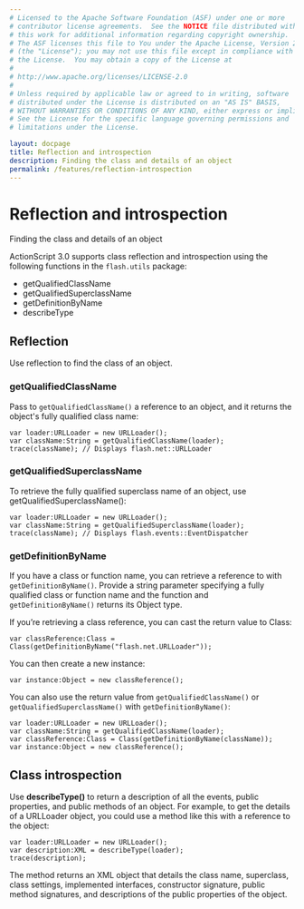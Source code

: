 ```yaml
---
# Licensed to the Apache Software Foundation (ASF) under one or more
# contributor license agreements.  See the NOTICE file distributed with
# this work for additional information regarding copyright ownership.
# The ASF licenses this file to You under the Apache License, Version 2.0
# (the "License"); you may not use this file except in compliance with
# the License.  You may obtain a copy of the License at
# 
# http://www.apache.org/licenses/LICENSE-2.0
# 
# Unless required by applicable law or agreed to in writing, software
# distributed under the License is distributed on an "AS IS" BASIS,
# WITHOUT WARRANTIES OR CONDITIONS OF ANY KIND, either express or implied.
# See the License for the specific language governing permissions and
# limitations under the License.

layout: docpage
title: Reflection and introspection
description: Finding the class and details of an object
permalink: /features/reflection-introspection
---
```

# Reflection and introspection

Finding the class and details of an object

ActionScript 3.0 supports class reflection and introspection using the following functions in the `flash.utils` package:

- getQualifiedClassName
- getQualifiedSuperclassName
- getDefinitionByName
- describeType

## Reflection

Use reflection to find the class of an object.

### getQualifiedClassName
Pass to `getQualifiedClassName()` a reference to an object, and it returns the object's fully qualified class name:

```
var loader:URLLoader = new URLLoader();
var className:String = getQualifiedClassName(loader);
trace(className); // Displays flash.net::URLLoader
```

### getQualifiedSuperclassName
To retrieve the fully qualified superclass name of an object, use getQualifiedSuperclassName():

```
var loader:URLLoader = new URLLoader();
var className:String = getQualifiedSuperclassName(loader);
trace(className); // Displays flash.events::EventDispatcher
```

### getDefinitionByName

If you have a class or function name, you can retrieve a reference to with `getDefinitionByName()`. Provide a string parameter specifying a fully qualified class or function name and the function and `getDefinitionByName()` returns its Object type.

If you’re retrieving a class reference, you can cast the return value to Class:

```
var classReference:Class = Class(getDefinitionByName("flash.net.URLLoader"));
```

You can then create a new instance:

```
var instance:Object = new classReference();
```

You can also use the return value from `getQualifiedClassName()` or `getQualifiedSuperclassName()` with `getDefinitionByName()`:

```
var loader:URLLoader = new URLLoader();
var className:String = getQualifiedClassName(loader);
var classReference:Class = Class(getDefinitionByName(className));
var instance:Object = new classReference();
```


## Class introspection

Use **describeType()** to return a description of all the events, public properties, and public methods of an object. For example, to get the details of a URLLoader object, you could use a method like this with a reference to the object:

```
var loader:URLLoader = new URLLoader();
var description:XML = describeType(loader);
trace(description);
```

The method returns an XML object that details the class name, superclass, class settings, implemented interfaces, constructor signature, public method signatures, and descriptions of the public properties of the object.
